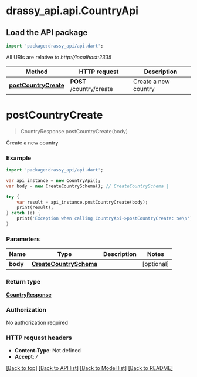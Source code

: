 # drassy_api.api.CountryApi

## Load the API package
```dart
import 'package:drassy_api/api.dart';
```

All URIs are relative to *http://localhost:2335*

Method | HTTP request | Description
------------- | ------------- | -------------
[**postCountryCreate**](CountryApi.md#postcountrycreate) | **POST** /country/create | Create a new country


# **postCountryCreate**
> CountryResponse postCountryCreate(body)

Create a new country

### Example
```dart
import 'package:drassy_api/api.dart';

var api_instance = new CountryApi();
var body = new CreateCountrySchema(); // CreateCountrySchema | 

try {
    var result = api_instance.postCountryCreate(body);
    print(result);
} catch (e) {
    print('Exception when calling CountryApi->postCountryCreate: $e\n');
}
```

### Parameters

Name | Type | Description  | Notes
------------- | ------------- | ------------- | -------------
 **body** | [**CreateCountrySchema**](CreateCountrySchema.md)|  | [optional] 

### Return type

[**CountryResponse**](CountryResponse.md)

### Authorization

No authorization required

### HTTP request headers

 - **Content-Type**: Not defined
 - **Accept**: */*

[[Back to top]](#) [[Back to API list]](../README.md#documentation-for-api-endpoints) [[Back to Model list]](../README.md#documentation-for-models) [[Back to README]](../README.md)

